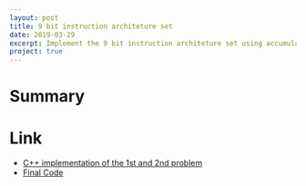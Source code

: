 ```yaml
---
layout: post
title: 9 bit instruction architeture set
date: 2019-03-29
excerpt: Implement the 9 bit instruction architeture set using accumulator method
project: true
---
```


# Summary 

# Link
- [C++ implementation of the 1st and 2nd problem](https://github.com/kinming92/divvy_assembler)
- [Final Code](https://github.com/kinming92/Divvy_FinalProject)